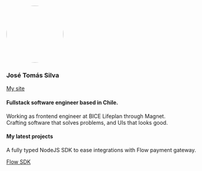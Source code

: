 
<img style='width:150px; height:150px; border-radius:50%' src='https://github.com/JoseTomasSilvaZ/JoseTomasSilvaZ/assets/58149194/b5561684-55ff-4492-a19a-2c393c7446f5'/>
  
### José Tomás Silva
[My site](https://www.jtsz.dev)
#### Fullstack software engineer based in Chile.

<p style="margin-top:1rem;">
Working as frontend engineer at BICE Lifeplan through Magnet.<br/>
Crafting software that solves problems, and UIs that looks good.
</p>

#### My latest projects

<p style="margin-top:1rem;">
  A fully typed NodeJS SDK to ease integrations with Flow payment gateway.
</p>

[Flow SDK](https://www.npmjs.com/package/flow-sdk)




